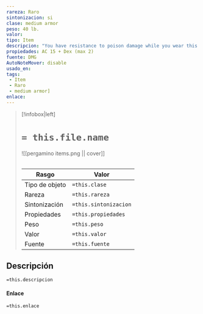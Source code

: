 ```yaml
---
rareza: Raro
sintonizacion: si
clase: medium armor
peso: 40 lb.
valor: 
tipo: Item
descripcion: "You have resistance to poison damage while you wear this armor.Half plate consists of shaped metal plates that cover most of the wearer&#x27;s body. It does not include leg protection beyond simple greaves that are attached with leather straps.The wearer has disadvantage on Dexterity (Stealth) checks."
propiedades: AC 15 + Dex (max 2)
fuente: DMG
AutoNoteMover: disable
usado_en:  
tags: 
 - Item
 - Raro
 - medium armor]
enlace: 
---
```


> [!infobox|left]
>  # `= this.file.name`
> ![[pergamino items.png || cover]]
> ######   
> |Rasgo | Valor |
> | --- | --- |
> | Tipo de objeto| `=this.clase`|
>  | Rareza| `=this.rareza`|
> | Sintonización | `=this.sintonizacion` |
> | Propiedades | `=this.propiedades` |
>  | Peso | `=this.peso` |
> | Valor | `=this.valor` |
> | Fuente | `=this.fuente` |


## Descripción
`=this.descripcion`

#### Enlace
`=this.enlace`